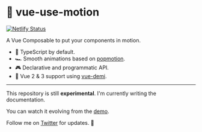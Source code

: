 # 🤹 vue-use-motion

[![Netlify Status](https://api.netlify.com/api/v1/badges/ab1db459-8420-4bc6-9fac-2bc247fa2385/deploy-status)](https://app.netlify.com/sites/vue-use-motion/deploys)

A Vue Composable to put your components in motion.

- 🧩 TypeScript by default.
- 🏎 Smooth animations based on [popmotion](https://popmotion.io/).
- 🎮 Declarative and programmatic API.
- 🤟 Vue 2 & 3 support using [vue-demi](https://github.com/antfu/vue-demi).

---

This repository is still **experimental**. I'm currently writing the documentation.

You can watch it evolving from the [demo](https://vue-use-motion.netlify.app).

Follow me on [Twitter](https://twitter.com/yaeeelglx) for updates. 🙌
